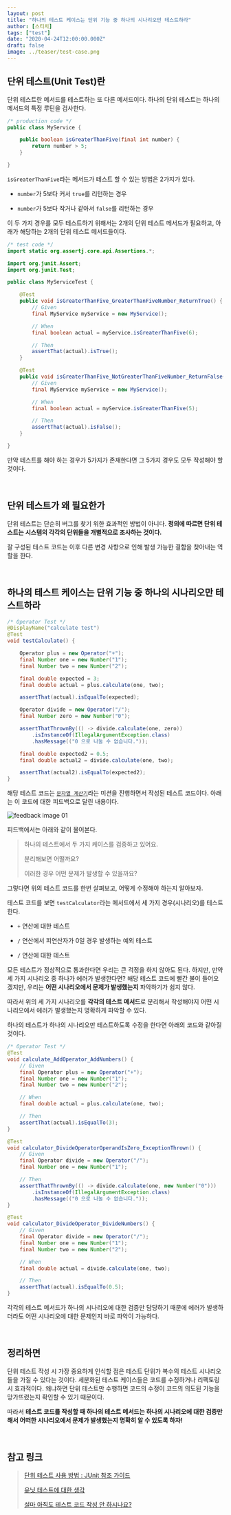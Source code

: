 ```yaml
---
layout: post
title: "하나의 테스트 케이스는 단위 기능 중 하나의 시나리오만 테스트하라"
author: [스티치]
tags: ["test"]
date: "2020-04-24T12:00:00.000Z"
draft: false
image: ../teaser/test-case.png
---
```


## 단위 테스트(Unit Test)란

단위 테스트란 메서드를 테스트하는 또 다른 메서드이다. 하나의 단위 테스트는 하나의 메서드의 특정 루틴을 검사한다.

```java
/* production code */
public class MyService {

    public boolean isGreaterThanFive(final int number) {
        return number > 5;
    }

}
```

`isGreaterThanFive`라는 메서드가 테스트 할 수 있는 방법은 2가지가 있다.

- `number`가 5보다 커서 `true`를 리턴하는 경우

- `number`가 5보다 작거나 같아서 `false`를 리턴하는 경우

이 두 가지 경우를 모두 테스트하기 위해서는 2개의 단위 테스트 메서드가 필요하고, 아래가 해당하는 2개의 단위 테스트 메서드들이다.

```java
/* test code */
import static org.assertj.core.api.Assertions.*;

import org.junit.Assert;
import org.junit.Test;

public class MyServiceTest {

    @Test
    public void isGreaterThanFive_GreaterThanFiveNumber_ReturnTrue() {
        // Given
        final MyService myService = new MyService();

        // When
        final boolean actual = myService.isGreaterThanFive(6);

        // Then
        assertThat(actual).isTrue();
    }

    @Test
    public void isGreaterThanFive_NotGreaterThanFiveNumber_ReturnFalse() {
        // Given
        final MyService myService = new MyService();

        // When
        final boolean actual = myService.isGreaterThanFive(5);

        // Then
        assertThat(actual).isFalse();
    }

}
```

만약 테스트를 해야 하는 경우가 5가지가 존재한다면 그 5가지 경우도 모두 작성해야 할 것이다.

<br/>

## 단위 테스트가 왜 필요한가

단위 테스트는 단순히 버그를 찾기 위한 효과적인 방법이 아니다. **정의에 따르면 단위 테스트는 시스템의 각각의 단위들을 개별적으로 조사하는 것이다.**

잘 구성된 테스트 코드는 이후 다른 변경 사항으로 인해 발생 가능한 결함을 찾아내는 역할을 한다.

<br/>

## 하나의 테스트 케이스는 단위 기능 중 하나의 시나리오만 테스트하라

```java
/* Operator Test */
@DisplayName("calculate test")
@Test
void testCalculate() {

    Operator plus = new Operator("+");
    final Number one = new Number("1");
    final Number two = new Number("2");

    final double expected = 3;
    final double actual = plus.calculate(one, two);

    assertThat(actual).isEqualTo(expected);

    Operator divide = new Operator("/");
    final Number zero = new Number("0");

    assertThatThrownBy(() -> divide.calculate(one, zero))
        .isInstanceOf(IllegalArgumentException.class)
        .hasMessage(("0 으로 나눌 수 없습니다."));

    final double expected2 = 0.5;
    final double actual2 = divide.calculate(one, two);

    assertThat(actual2).isEqualTo(expected2);
}
```

해당 테스트 코드는 [`문자열 계산기`](https://github.com/woowacourse/java-calculator)라는 미션을 진행하면서 작성된 테스트 코드이다. 아래는 이 코드에 대한 피드백으로 달린 내용이다.

![feedback image 01](../images/2020-04-24-one-test-must-check-one-scenario_01.png)

피드백에서는 아래와 같이 물어본다.

> 하나의 테스트에서 두 가지 케이스를 검증하고 있어요.
>
> 분리해보면 어떨까요?
>
> 이러한 경우 어떤 문제가 발생할 수 있을까요?

그렇다면 위의 테스트 코드를 한번 살펴보고, 어떻게 수정해야 하는지 알아보자.

테스트 코드를 보면 `testCalculator`라는 메서드에서 세 가지 경우(시나리오)를 테스트한다.

- `+` 연산에 대한 테스트

- `/` 연산에서 피연산자가 0일 경우 발생하는 예외 테스트

- `/` 연산에 대한 테스트

모든 테스트가 정상적으로 통과한다면 우리는 큰 걱정을 하지 않아도 된다.
하지만, 만약 세 가지 시나리오 중 하나가 에러가 발생한다면? 해당 테스트 코드에 빨간 불이 들어오겠지만, 우리는 **어떤 시나리오에서 문제가 발생했는지** 파악하기가 쉽지 않다.

따라서 위의 세 가지 시나리오를 **각각의 테스트 메서드**로 분리해서 작성해야지 어떤 시나리오에서 에러가 발생했는지 명확하게 파악할 수 있다.

하나의 테스트가 하나의 시나리오만 테스트하도록 수정을 한다면 아래의 코드와 같아질 것이다.

```java
/* Operator Test */
@Test
void calculate_AddOperator_AddNumbers() {
    // Given
    final Operator plus = new Operator("+");
    final Number one = new Number("1");
    final Number two = new Number("2");

    // When
    final double actual = plus.calculate(one, two);

    // Then
    assertThat(actual).isEqualTo(3);
}

@Test
void calculator_DivideOperatorOperandIsZero_ExceptionThrown() {
    // Given
    final Operator divide = new Operator("/");
    final Number one = new Number("1");

    // Then
    assertThatThrownBy(() -> divide.calculate(one, new Number("0")))
        .isInstanceOf(IllegalArgumentException.class)
        .hasMessage(("0 으로 나눌 수 없습니다."));
}

@Test
void calculator_DivideOperator_DivideNumbers() {
    // Given
    final Operator divide = new Operator("/");
    final Number one = new Number("1");
    final Number two = new Number("2");

    // When
    final double actual = divide.calculate(one, two);

    // Then
    assertThat(actual).isEqualTo(0.5);
}

```

각각의 테스트 메서드가 하나의 시나리오에 대한 검증만 담당하기 때문에 에러가 발생하더라도 어떤 시나리오에 대한 문제인지 바로 파악이 가능하다.

<br/>

## 정리하면

단위 테스트 작성 시 가장 중요하게 인식할 점은 테스트 단위가 복수의 테스트 시나리오들을 가질 수 있다는 것이다. 세분화된 테스트 케이스들은 코드를 수정하거나 리팩토링시 효과적이다. 왜냐하면 단위 테스트만 수행하면 코드의 수정이 코드의 의도된 기능을 망가뜨렸는지 확인할 수 있기 때문이다.

따라서 **테스트 코드를 작성할 때 하나의 테스트 메서드는 하나의 시나리오에 대한 검증만 해서 어떠한 시나리오에서 문제가 발생했는지 명확히 알 수 있도록 하자!**

<br/>

## 참고 링크

> [단위 테스트 사용 방법 : JUnit 참조 가이드](https://brunch.co.kr/@pubjinson/16)
>
> [유닛 테스트에 대한 생각](https://blog.outsider.ne.kr/1275)
>
> [설마 아직도 테스트 코드 작성 안 하시나요?](https://medium.com/@ssowonny/%EC%84%A4%EB%A7%88-%EC%95%84%EC%A7%81%EB%8F%84-%ED%85%8C%EC%8A%A4%ED%8A%B8-%EC%BD%94%EB%93%9C%EB%A5%BC-%EC%9E%91%EC%84%B1-%EC%95%88-%ED%95%98%EC%8B%9C%EB%82%98%EC%9A%94-b54ec61ef91a)
